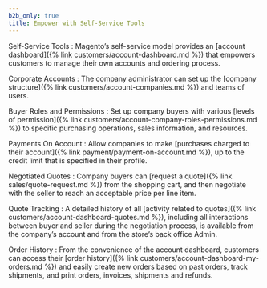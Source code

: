 ```yaml
---
b2b_only: true
title: Empower with Self-Service Tools
---
```


Self-Service Tools
:  Magento’s self-service model provides an [account dashboard]({% link customers/account-dashboard.md %}) that empowers customers to manage their own accounts and ordering process.

Corporate Accounts
:  The company administrator can set up the [company structure]({% link customers/account-companies.md %}) and teams of users.

Buyer Roles and Permissions
:  Set up company buyers with various [levels of permission]({% link customers/account-company-roles-permissions.md %}) to specific purchasing operations, sales information, and resources.

Payments On Account
:  Allow companies to make [purchases charged to their account]({% link payment/payment-on-account.md %}), up to the credit limit that is specified in their profile.

Negotiated Quotes
:  Company buyers can [request a quote]({% link sales/quote-request.md %}) from the shopping cart, and then negotiate with the seller to reach an acceptable price per line item.

Quote Tracking
:  A detailed history of all [activity related to quotes]({% link customers/account-dashboard-quotes.md %}), including all interactions between buyer and seller during the negotiation process, is available from the company’s account and from the store’s back office Admin.

Order History
:  From the convenience of the account dashboard, customers can access their [order history]({% link customers/account-dashboard-my-orders.md %}) and easily create new orders based on past orders, track shipments, and print orders, invoices, shipments and refunds.
